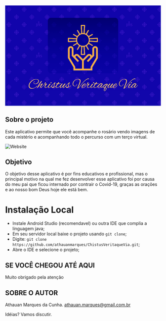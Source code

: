 ![](https://github.com/athauanmarques/ChistusVeritaqueVia/blob/master/.github/Layout/logo.PNG)

## Sobre o projeto

Este aplicativo permite que você acompanhe o rosário vendo imagens de cada mistério e acompanhando todo o percurso com um terço virtual.

![Website](https://athauanmarques.github.io/Chistus-Veritaque-Via-Web)

## Objetivo
O objetivo desse aplicativo é por fins educativos e profissional, mas o principal motivo na qual me fez desenvolver esse aplicativo foi por causa do meu pai que ficou internado por contrair o Covid-19, graças as orações e ao nosso bom Deus hoje ele está bem. 

<!--
## Layout

![](https://github.com/athauanmarques/ChistusVeritaqueVia/blob/master/.github/Layout/Splash%20Screen.png) ![](https://github.com/athauanmarques/ChistusVeritaqueVia/blob/master/.github/Layout/Ter%C3%A7o.png) 
![](https://github.com/athauanmarques/ChistusVeritaqueVia/blob/master/.github/Layout/Misterio%20%E2%80%93%201.png) ![](https://github.com/athauanmarques/ChistusVeritaqueVia/blob/master/.github/Layout/Oferecimento%20%E2%80%93%201.png) 
 -->
# Instalação Local

- Instale Android Studio (recomendavel) ou outra IDE que complia a linguagem java;
- Em seu servidor local baixe o projeto usando `git clone`;
- Digite: `git clone https://github.com/athauanmarques/ChistusVeritaqueVia.git`;
- Abre o IDE e selecione o projeto;

##  SE VOCÊ CHEGOU ATÉ AQUI
Muito obrigado pela atenção

## SOBRE O AUTOR
Athauan Marques da Cunha.
athauan.marques@gmail.com.br

Idéias? Vamos discutir.

